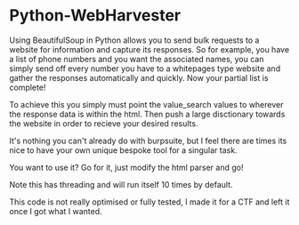# Python-WebHarvester
Using BeautifulSoup in Python allows you to send bulk requests to a website for information and capture its responses. So for example, you have a list of phone numbers and you want the associated names, you can simply send off every number you have to a whitepages type website and gather the responses automatically and quickly. Now your partial list is complete!

To achieve this you simply must point the value_search values to wherever the response data is within the html. Then push a large disctionary towards the website in order to recieve your desired results.

It's nothing you can't already do with burpsuite, but I feel there are times its nice to have your own unique bespoke tool for a singular task.

You want to use it? Go for it, just modify the html parser and go!

Note this has threading and will run itself 10 times by default.

This code is not really optimised or fully tested, I made it for a CTF and left it once I got what I wanted.
